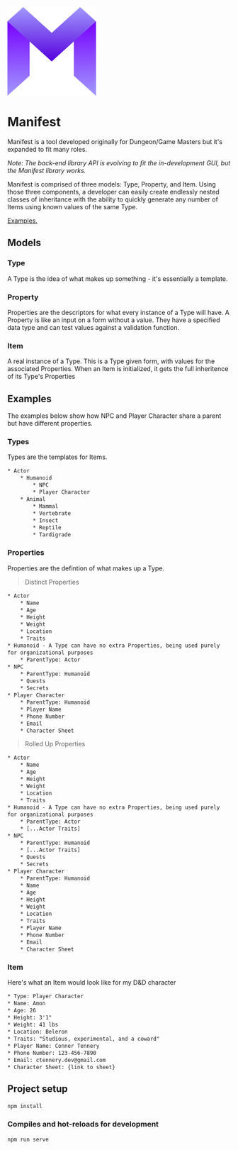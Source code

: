 ![Manifest](./src/assets/logo.png)

# Manifest

Manifest is a tool developed originally for Dungeon/Game Masters but it's expanded to fit many roles.

_Note: The back-end library API is evolving to fit the in-development GUI, but the Manifest library works._

Manifest is comprised of three models: Type, Property, and Item.
Using those three components, a developer can easily create endlessly nested classes of inheritance with the ability to quickly generate any number of Items using known values of the same Type.

[Examples.](#Examples)

## Models

### Type

A Type is the idea of what makes up something - it's essentially a template.

### Property

Properties are the descriptors for what every instance of a Type will have. A Property is like an input on a form without a value. They have a specified data type and can test values against a validation function.

### Item

A real instance of a Type. This is a Type given form, with values for the associated Properties. When an Item is initialized, it gets the full inheritence of its Type's Properties

## Examples

The examples below show how NPC and Player Character share a parent but have different properties.

### Types
Types are the templates for Items.
```
* Actor
	* Humanoid
		* NPC
		* Player Character
	* Animal
		* Mammal
		* Vertebrate
		* Insect
		* Reptile
		* Tardigrade
```

### Properties
Properties are the defintion of what makes up a Type.
> Distinct Properties

```
* Actor
	* Name
	* Age
	* Height
	* Weight
	* Location
	* Traits
* Humanoid - A Type can have no extra Properties, being used purely for organizational purposes
	* ParentType: Actor
* NPC
	* ParentType: Humanoid
	* Quests
	* Secrets
* Player Character
	* ParentType: Humanoid
	* Player Name
	* Phone Number
	* Email
	* Character Sheet
```

> Rolled Up Properties

```
* Actor
	* Name
	* Age
	* Height
	* Weight
	* Location
	* Traits
* Humanoid - A Type can have no extra Properties, being used purely for organizational purposes
	* ParentType: Actor
	* [...Actor Traits]
* NPC
	* ParentType: Humanoid
	* [...Actor Traits]
	* Quests
	* Secrets
* Player Character
	* ParentType: Humanoid
	* Name
	* Age
	* Height
	* Weight
	* Location
	* Traits
	* Player Name
	* Phone Number
	* Email
	* Character Sheet
```

### Item
Here's what an Item would look like for my D&D character
```
* Type: Player Character
* Name: Amon
* Age: 26
* Height: 3'1"
* Weight: 41 lbs
* Location: Beleron
* Traits: "Studious, experimental, and a coward"
* Player Name: Conner Tennery
* Phone Number: 123-456-7890
* Email: ctennery.dev@gmail.com
* Character Sheet: {link to sheet}
```


## Project setup

```
npm install
```

### Compiles and hot-reloads for development

```
npm run serve
```
